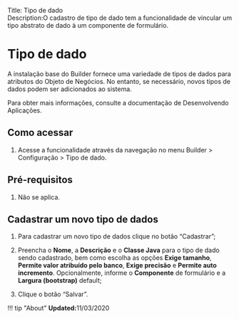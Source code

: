 Title: Tipo de dado  
Description:O cadastro de tipo de dado tem a funcionalidade de vincular um tipo abstrato de dado à um componente de formulário.   

# Tipo de dado  

A instalação base do Builder fornece uma variedade de tipos de dados para atributos do Objeto de Negócios. No entanto, se necessário, novos tipos de dados podem ser adicionados ao sistema.

Para obter mais informações, consulte a documentação de Desenvolvendo Aplicações.
   

## Como acessar   

1.	Acesse a funcionalidade através da navegação no menu Builder > Configuração > Tipo de dado.

## Pré-requisitos

1. Não se aplica.    
 
## Cadastrar um novo tipo de dados

1.	Para cadastrar um novo tipo de dados clique no botão “Cadastrar”;

2.	Preencha o **Nome**, a **Descrição** e o **Classe Java** para o tipo de dado sendo cadastrado, bem como escolha as opções **Exige tamanho**, **Permite valor atribuído pelo banco**, **Exige precisão** e **Permite auto incremento**. Opcionalmente, informe o **Componente** de formulário e a **Largura (bootstrap)** default;

3.	Clique o botão “Salvar”.

!!! tip "About"
    <b>Updated:</b>11/03/2020
